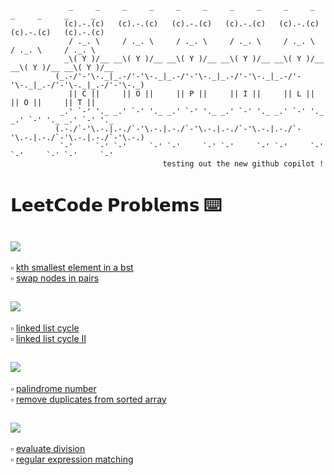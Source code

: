 ```
             _     _     _     _     _     _     _     _     _     _     _     _     _     _   
            (c).-.(c)   (c).-.(c)   (c).-.(c)   (c).-.(c)   (c).-.(c)   (c).-.(c)   (c).-.(c)  
             / ._. \     / ._. \     / ._. \     / ._. \     / ._. \     / ._. \     / ._. \   
            _\( Y )/__ __\( Y )/__ __\( Y )/__ __\( Y )/__ __\( Y )/__ __\( Y )/__ __\( Y )/__ 
          (_.-/'-'\-._|_.-/'-'\-._|_.-/'-'\-._|_.-/'-'\-._|_.-/'-'\-._|_.-/'-'\-._|_.-/'-'\-._)
             || C ||     || O ||     || P ||     || I ||     || L ||     || O ||     || T ||   
           _.' `-' '._ _.' `-' '._ _.' `-' '._ _.' `-' '._ _.' `-' '._ _.' `-' '._ _.' `-' '._ 
          (.-./`-'\.-.|.-./`-'\.-.|.-./`-'\.-.|.-./`-'\.-.|.-./`-'\.-.|.-./`-'\.-.|.-./`-'\.-.)
           `-'     `-' `-'     `-' `-'     `-' `-'     `-' `-'     `-' `-'     `-' `-'     `-' 
                                  𝚝𝚎𝚜𝚝𝚒𝚗𝚐 𝚘𝚞𝚝 𝚝𝚑𝚎 𝚗𝚎𝚠 𝚐𝚒𝚝𝚑𝚞𝚋 𝚌𝚘𝚙𝚒𝚕𝚘𝚝 !
```

# 𝗟𝗲𝗲𝘁𝗖𝗼𝗱𝗲 𝗣𝗿𝗼𝗯𝗹𝗲𝗺𝘀 ⌨️
## <img src = https://img.shields.io/badge/C%2B%2B-%20-9cf>   
:white_small_square: [kth smallest element in a bst](https://github.com/giannagalard/copilot/blob/main/leetcode%20problems/c%2B%2B/kth%20smallest%20element%20in%20a%20bst.cpp)  
:white_small_square: [swap nodes in pairs](https://github.com/giannagalard/copilot/blob/main/leetcode%20problems/c%2B%2B/swap%20nodes%20in%20pairs.cpp)  
## <img src = https://img.shields.io/badge/Java-%20-9cf>  
:white_small_square: [linked list cycle](https://github.com/giannagalard/copilot/blob/main/leetcode%20problems/java/linked%20list%20cycle.java)  
:white_small_square: [linked list cycle II](https://github.com/giannagalard/copilot/blob/main/leetcode%20problems/java/linked%20list%20cycle%20II.java)  
## <img src = https://img.shields.io/badge/Js-%20-9cf>  
:white_small_square: [palindrome number](https://github.com/giannagalard/copilot/blob/main/leetcode%20problems/javascript/palindrome%20number.js)  
:white_small_square: [remove duplicates from sorted array](https://github.com/giannagalard/copilot/blob/main/leetcode%20problems/javascript/remove%20duplicates%20from%20sorted%20array.js) 
## <img src = https://img.shields.io/badge/Python-%20-9cf>   
:white_small_square: [evaluate division](https://github.com/giannagalard/copilot/blob/main/leetcode%20problems/python/evaluate%20division.py)  
:white_small_square: [regular expression matching](https://github.com/giannagalard/copilot/blob/main/leetcode%20problems/python/regular%20expression%20matching.py)  